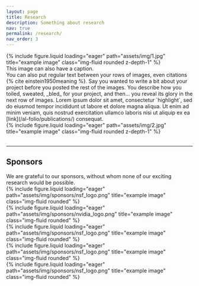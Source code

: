 ```yaml
---
layout: page
title: Research
description: Something about research
nav: true
permalink: /research/
nav_order: 3
---
```


<div class="row">
    <div class="col-sm mt-3 mt-md-0">
        {% include figure.liquid loading="eager" path="assets/img/1.jpg" title="example image" class="img-fluid rounded z-depth-1" %}
    </div>
</div>
<div class="caption">
    This image can also have a caption.
</div>
You can also put regular text between your rows of images, even citations {% cite einstein1950meaning %}.
Say you wanted to write a bit about your project before you posted the rest of the images.
You describe how you toiled, sweated, _bled_ for your project, and then... you reveal its glory in the next row of images. Lorem ipsum dolor sit amet, consectetur `highlight`, sed do eiusmod tempor incididunt ut labore et dolore magna aliqua. Ut enim ad minim veniam, quis nostrud exercitation ullamco laboris nisi ut aliquip ex ea [link](/al-folio/publications/) consequat. 
<div class="row">
    <div class="col-sm mt-3 mt-md-0">
        {% include figure.liquid loading="eager" path="assets/img/2.jpg" title="example image" class="img-fluid rounded z-depth-1" %}
    </div>
</div>
<br />
<hr />
<h2 id="Sponsors">Sponsors</h2>
We are grateful to our sponsors, without whom none of our exciting research would be possible.

<div class="row">
    <div class="col-sm mt-2 mt-md-0 z-depth-1">
        {% include figure.liquid loading="eager" path="assets/img/sponsors/nsf_logo.png" title="example image" class="img-fluid rounded" %}
    </div>
    <div class="col-sm mt-2 mt-md-0 z-depth-1">
        {% include figure.liquid loading="eager" path="assets/img/sponsors/nvidia_logo.png" title="example image" class="img-fluid rounded" %}
    </div>
    <div class="col-sm mt-2 mt-md-0 z-depth-1">
        {% include figure.liquid loading="eager" path="assets/img/sponsors/nsf_logo.png" title="example image" class="img-fluid rounded" %}
    </div>
    <div class="col-sm mt-2 mt-md-0 z-depth-1">
        {% include figure.liquid loading="eager" path="assets/img/sponsors/nsf_logo.png" title="example image" class="img-fluid rounded" %}
    </div>
    <div class="col-sm mt-2 mt-md-0 z-depth-1">
        {% include figure.liquid loading="eager" path="assets/img/sponsors/nsf_logo.png" title="example image" class="img-fluid rounded" %}
    </div>
</div>
<br />
